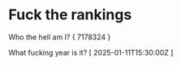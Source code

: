 # Fuck the rankings

Who the hell am I?
{ 7178324 }

What fucking year is it?
[ 2025-01-11T15:30:00Z ]
